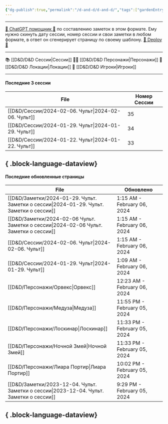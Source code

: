 ```yaml
---
{"dg-publish":true,"permalink":"/d-and-d/d-and-d/","tags":["gardenEntry"],"created":"2023-07-17T11:16:40.000+04:00","updated":"2024-01-08T19:12:37.432+04:00"}
---
```



---
[ 🤖 ChatGPT помощник 🤖](https://chat.openai.com/g/g-MHo60ZEsx-note-assistant) по составлению заметок в этом формате. Ему нужно скинуть дату сессии, номер сессии и свои заметки в любом формате, в ответ он сгенерирует страницу по своему шаблону. 
[🚀 Deploy 🚀](https://vercel.com/elks-projects/elk21-dnd-notes-h8pc)

---

 📚 [[D&D/D&D Сессии\|Сессии]] 
 🧙‍♂️ [[D&D/D&D Персонажи\|Персонажи]] 
 🏰 [[D&D/D&D Локации\|Локации]]
 👥 [[D&D/D&D Игроки\|Игроки]]

---
#### Последние 3 сессии

| File                                                   | Номер Сессии |
| ------------------------------------------------------ | ------------ |
| [[D&D/Сессии/2024-02-06. Чульт\|2024-02-06. Чульт]] | 35           |
| [[D&D/Сессии/2024-01-29. Чульт\|2024-01-29. Чульт]] | 34           |
| [[D&D/Сессии/2024-01-22. Чульт\|2024-01-22. Чульт]] | 33           |

{ .block-language-dataview}
---
#### Последние обновленные страницы

| File                                                                                        | Обновлено                    |
| ------------------------------------------------------------------------------------------- | ---------------------------- |
| [[D&D/Заметки/2024-01-29. Чульт. Заметки о сессии\|2024-01-29. Чульт. Заметки о сессии]] | 1:15 AM - February 06, 2024  |
| [[D&D/Заметки/2024-02-06 Чульт. Заметки о сессии\|2024-02-06 Чульт. Заметки о сессии]]   | 1:15 AM - February 06, 2024  |
| [[D&D/Сессии/2024-02-06. Чульт\|2024-02-06. Чульт]]                                      | 1:15 AM - February 06, 2024  |
| [[D&D/Сессии/2024-01-29. Чульт\|2024-01-29. Чульт]]                                      | 1:09 AM - February 06, 2024  |
| [[D&D/Персонажи/Орвекс\|Орвекс]]                                                         | 12:23 AM - February 06, 2024 |
| [[D&D/Персонажи/Медуза\|Медуза]]                                                         | 11:55 PM - February 05, 2024 |
| [[D&D/Персонажи/Лоскинар\|Лоскинар]]                                                     | 11:33 PM - February 05, 2024 |
| [[D&D/Персонажи/Ночной Змей\|Ночной Змей]]                                               | 11:33 PM - February 05, 2024 |
| [[D&D/Персонажи/Лиара Портир\|Лиара Портир]]                                             | 10:02 PM - February 05, 2024 |
| [[D&D/Заметки/2023-12-04. Чульт. Заметки о сессии\|2023-12-04. Чульт. Заметки о сессии]] | 9:29 PM - February 05, 2024  |

{ .block-language-dataview}
---
